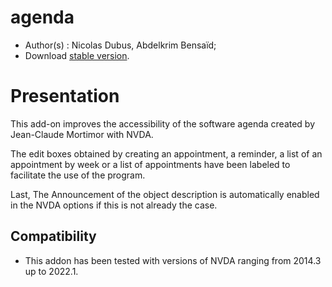 # agenda

* Author(s) : Nicolas Dubus, Abdelkrim Bensaïd;
* Download [stable version][1].


# Presentation #

This add-on improves the accessibility of the software agenda created by Jean-Claude Mortimor with NVDA.

The edit boxes obtained by creating an appointment, a reminder, a list of an appointment by week or a list of appointments have been labeled to facilitate the use of the program.

Last, The Announcement of the object description is automatically enabled in the NVDA options if this is not already the case.

## Compatibility ##

* This addon has been tested with versions of NVDA ranging from 2014.3 up to 2022.1.


[1]: https://github.com/ndubus/agenda/releases/download/v22.05/agenda-22.05.nvda-addon